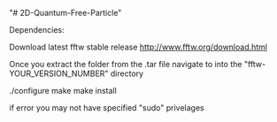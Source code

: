 "# 2D-Quantum-Free-Particle" 

Dependencies:

Download latest fftw stable release
http://www.fftw.org/download.html

Once you extract the folder from the .tar file navigate to into the "fftw-YOUR_VERSION_NUMBER" directory

./configure
make
make install

if error you may not have specified "sudo" privelages
